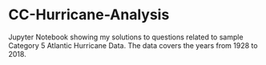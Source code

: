 # CC-Hurricane-Analysis
Jupyter Notebook showing my solutions to questions related to sample Category 5 Atlantic Hurricane Data.  The data covers the years from 1928 to 2018.
